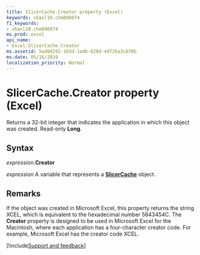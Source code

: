 ```yaml
---
title: SlicerCache.Creator property (Excel)
keywords: vbaxl10.chm896074
f1_keywords:
- vbaxl10.chm896074
ms.prod: excel
api_name:
- Excel.SlicerCache.Creator
ms.assetid: 5ad84292-103d-1adb-620d-44726a3c6f0b
ms.date: 05/16/2019
localization_priority: Normal
---
```



# SlicerCache.Creator property (Excel)

Returns a 32-bit integer that indicates the application in which this object was created. Read-only **Long**.


## Syntax

_expression_.**Creator**

_expression_ A variable that represents a **[SlicerCache](Excel.SlicerCache.md)** object.


## Remarks

If the object was created in Microsoft Excel, this property returns the string XCEL, which is equivalent to the hexadecimal number 5843454C. The **Creator** property is designed to be used in Microsoft Excel for the Macintosh, where each application has a four-character creator code. For example, Microsoft Excel has the creator code XCEL.




[!include[Support and feedback](~/includes/feedback-boilerplate.md)]